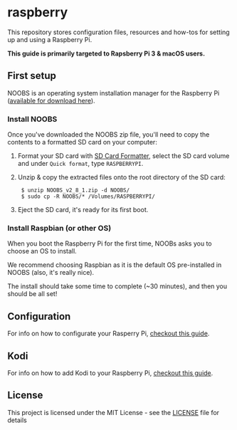 # raspberry
This repository stores configuration files, resources and how-tos for setting up and using a Raspberry Pi.

**This guide is primarily targeted to Rapsberry Pi 3 & macOS users.**

## First setup
NOOBS is an operating system installation manager for the Raspberry Pi ([available for download here](raspberrypi.org/downloads)).

### Install NOOBS
Once you've downloaded the NOOBS zip file, you'll need to copy the contents to a formatted SD card on your computer:

1. Format your SD card with [SD Card Formatter](https://www.sdcard.org/downloads/formatter_4/), select the SD card volume and under `Quick format`, type `RASPBERRYPI`.
2. Unzip & copy the extracted files onto the root directory of the SD card:

        $ unzip NOOBS_v2_8_1.zip -d NOOBS/
        $ sudo cp -R NOOBS/* /Volumes/RASPBERRYPI/

3. Eject the SD card, it's ready for its first boot.

### Install Raspbian (or other OS)
When you boot the Raspberry Pi for the first time, NOOBs asks you to choose an OS to install.

We recommend choosing Raspbian as it is the default OS pre-installed in NOOBS (also, it's really nice).

The install should take some time to complete (~30 minutes), and then you should be all set!

## Configuration
For info on how to configurate your Rasperry Pi, [checkout this guide](CONFIGURATION.md).

## Kodi
For info on how to add Kodi to your Raspberry Pi, [checkout this guide](KODI.md).

## License
This project is licensed under the MIT License - see the [LICENSE](LICENSE) file for details
